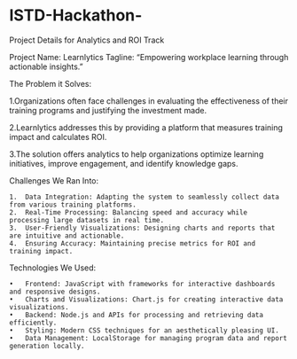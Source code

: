 # ISTD-Hackathon-

Project Details for Analytics and ROI Track

Project Name: Learnlytics
Tagline: “Empowering workplace learning through actionable insights.”

The Problem it Solves:

1.Organizations often face challenges in evaluating the effectiveness of their training programs and justifying the investment made. 

2.Learnlytics addresses this by providing a platform that measures training impact and calculates ROI.

3.The solution offers analytics to help organizations optimize learning initiatives, improve engagement, and identify knowledge gaps.

Challenges We Ran Into:

	1.	Data Integration: Adapting the system to seamlessly collect data from various training platforms.
	2.	Real-Time Processing: Balancing speed and accuracy while processing large datasets in real time.
	3.	User-Friendly Visualizations: Designing charts and reports that are intuitive and actionable.
	4.	Ensuring Accuracy: Maintaining precise metrics for ROI and training impact.

Technologies We Used:

	•	Frontend: JavaScript with frameworks for interactive dashboards and responsive designs.
	•	Charts and Visualizations: Chart.js for creating interactive data visualizations.
	•	Backend: Node.js and APIs for processing and retrieving data efficiently.
	•	Styling: Modern CSS techniques for an aesthetically pleasing UI.
	•	Data Management: LocalStorage for managing program data and report generation locally.
